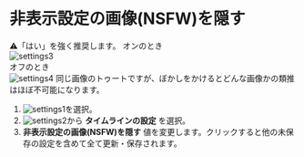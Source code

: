 # 非表示設定の画像\(NSFW\)を隠す
⚠️「はい」を強く推奨します。
オンのとき  
![settings3](https://dl.thedesk.top/media/settings3.PNG)  
オフのとき  
![settings4](https://dl.thedesk.top/media/settings4.PNG) 
同じ画像のトゥートですが、ぼかしをかけるとどんな画像かの類推はほぼ不可能になります。

1. ![settings1](https://dl.thedesk.top/media/settings1.PNG)を選択。
1. ![settings2](https://dl.thedesk.top/media/settings2.PNG)から __タイムラインの設定__ を選択。
1.  __非表示設定の画像\(NSFW\)を隠す__ 値を変更します。クリックすると他の未保存の設定を含めて全て更新・保存されます。
